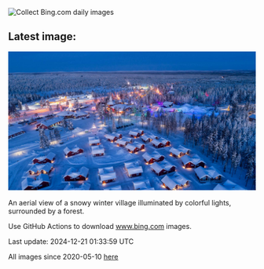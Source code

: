 ![Collect Bing.com daily images](https://github.com/counter2015/bing-daily-images/workflows/Collect%20Bing.com%20daily%20images/badge.svg)
## Latest image:
![](images/SantaClausVillage.jpg)

An aerial view of a snowy winter village illuminated by colorful lights, surrounded by a forest.

Use GitHub Actions to download www.bing.com images.

Last update: 2024-12-21 01:33:59 UTC

All images since 2020-05-10 [here](https://github.com/counter2015/bing-daily-images/tree/master/images)
